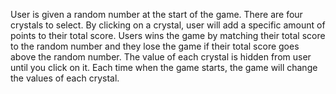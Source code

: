 User is given a random number at the start of the game.
There are four crystals to select. By clicking on a crystal,
user will add a specific amount of points to their total score.
Users wins the game by matching their total score to the random number and
they lose the game if their total score goes above the random number.
The value of each crystal is hidden from user until you click on it.
Each time when the game starts, the game will change the values of each crystal.
